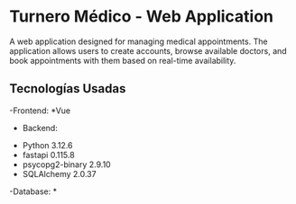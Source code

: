 # Turnero Médico - Web Application
A web application designed for managing medical appointments.
The application allows users to create accounts, browse available doctors, and book appointments with them based on real-time availability.

## Tecnologías Usadas
-Frontend:
*Vue 

- Backend:
* Python          3.12.6
* fastapi         0.115.8
* psycopg2-binary 2.9.10
* SQLAlchemy      2.0.37

-Database:
*

